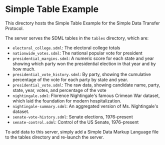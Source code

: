 # Simple Table Example
This directory hosts the Simple Table Example for the Simple Data Transfer Protocol.  

The server serves the SDML tables in the `tables` directory, which are:
- `electoral_college.sdml`: The electoral college totals
- `nationwide_votes.sdml`: The national popular vote for president
- `presidential_margins.sdml`: A numeric score for each state and year showing which party won the presidential election in that year and by how much.
- `presidential_vote_history.sdml`: By party, showing the cumulative percentage of the vote for each party by state and year.
- `presidential_vote.sdml`: The raw data, showing candidate name, party, state, year, votes, and percentage of the vote
- `nightingale.sdml`: Florence Nightingale's famous Crimean War dataset, which laid the foundation for modern hospitalization.
- `nightingale-summary.sdml`: An aggregated version of Ms. Nightingale's dataset.
- `senate-vote-history.sdml`: Senate elections, 1976-present
- `senate-control.sdml`: Control of the US Senate, 1976-present

To add data to this server, simply add a Simple Data Markup Language file to the tables directory and re-launch the server.

